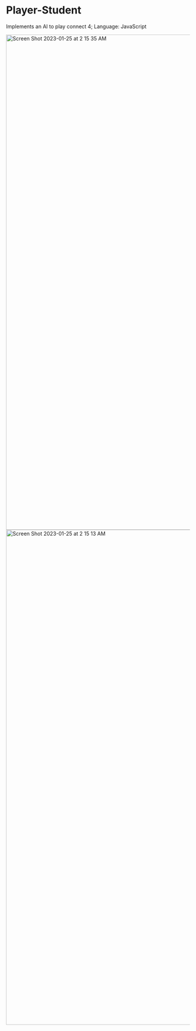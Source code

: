 # Player-Student
Implements an AI to play connect 4; Language: JavaScript

<img width="1353" alt="Screen Shot 2023-01-25 at 2 15 35 AM" src="https://user-images.githubusercontent.com/55811118/214489401-4400edbd-a23a-43b7-a07c-509a378cfda4.png">

<img width="1353" alt="Screen Shot 2023-01-25 at 2 15 13 AM" src="https://user-images.githubusercontent.com/55811118/214489516-de5e2cee-8904-452f-b072-94d73c6aaacf.png">
